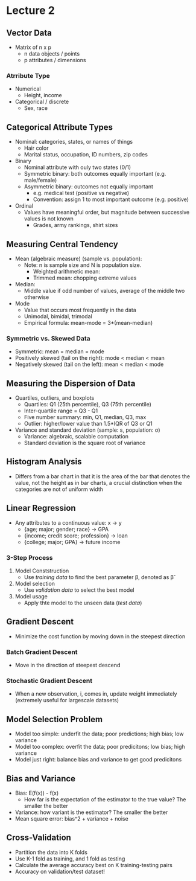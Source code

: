 # Lecture 2
## Vector Data
* Matrix of n x p
  * n data objects / points
  * p attributes / dimensions
### Atrribute Type
* Numerical
  * Height, income
* Categorical / discrete
  * Sex, race
## Categorical Attribute Types
* Nominal: categories, states, or names of things
  * Hair color
  * Marital status, occupation, ID numbers, zip codes
* Binary
  * Nominal attribute with ouly two states (0/1)
  * Symmetric binary: both outcomes equally important (e.g. male/female)
  * Asymmetric binary: outcomes not equally important
    * e.g. medical test (positive vs negative)
    * Convention: assign 1 to most important outcome (e.g. positive)
* Ordinal
  * Values have meaningful order, but magnitude between successive values is not known
    * Grades, army rankings, shirt sizes
## Measuring Central Tendency
* Mean (algebraic measure) (sample vs. population):
  * Note: n is sample size and N is population size.
    * Weighted arithmetic mean:
    * Trimmed mean: chopping extreme values
* Median:
  * Middle value if odd number of values, average of the middle two otherwise
* Mode
  * Value that occurs most frequently in the data
  * Unimodal, bimidal, trimodal
  * Empirical formula: mean-mode = 3*(mean-median)
### Symmetric vs. Skewed Data
* Symmetric: mean = median = mode 
* Positively skewed (tail on the right): mode < median < mean
* Negatively skewed (tail on the left): mean < median < mode
## Measuring the Dispersion of Data
* Quartiles, outliers, and boxplots
  * Quartiles: Q1 (25th percentile), Q3 (75th percentile)
  * Inter-quartile range = Q3 - Q1
  * Five number summary: min, Q1, median, Q3, max
  * Outlier: higher/lower value than 1.5*IQR of Q3 or Q1
* Variance and standard deviation (sample: s, population: σ)
  * Variance: algebraic, scalable computation
  * Standard deviation is the square root of variance
## Histogram Analysis
* Differs from a bar chart in that it is the area of the bar that denotes the value, not the height as in bar charts, a crucial distinction when the categories are not of uniform width
## Linear Regression
* Any attributes to a continuous value: x -> y
  * {age; major; gender; race} -> GPA
  * {income; credit score; profession} -> loan
  * {college; major; GPA} -> future income
### 3-Step Process
1. Model Conststruction
   * Use *training data* to find the best parameter β, denoted as β̂
2. Model selection
   * Use *validation data* to select the best model
3. Model usage
   * Apply thte model to the unseen data (*test data*)
## Gradient Descent
* Minimize the cost function by moving down in the steepest direction
### Batch Gradient Descent
* Move in the direction of steepest descend
### Stochastic Gradient Descent
* When a new observation, i, comes in, update
weight immediately (extremely useful for largescale datasets)
## Model Selection Problem
* Model too simple: underfit the data; poor predictions; high bias; low variance
* Model too complex: overfit the data; poor predicitons; low bias; high variance
* Model just right: balance bias and variance to get good predicitons
## Bias and Variance
* Bias: E(f(x)) - f(x)
  * How far is the expectation of the estimator to the true value? The smaller the better
* Variance: how variant is the estimator? The smaller the better
* Mean square error: bias^2 + variance + noise
## Cross-Validation
* Partition the data into K folds
* Use K-1 fold as training, and 1 fold as testing
* Calculate the average accuracy best on K training-testing pairs
* Accuracy on validation/test dataset!
